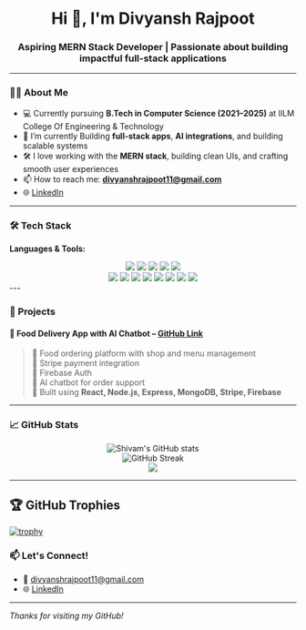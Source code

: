 <h1 align="center">Hi 👋, I'm Divyansh Rajpoot</h1>
<h3 align="center">Aspiring MERN Stack Developer | Passionate about building impactful full-stack applications</h3>

---

### 👨‍💻 About Me
- 💻 Currently pursuing **B.Tech in Computer Science (2021–2025)** at IILM College Of Engineering & Technology  
- 🌱 I’m currently Building **full-stack apps**, **AI integrations**, and building scalable systems  
- 🛠️ I love working with the **MERN stack**, building clean UIs, and crafting smooth user experiences  
- 📫 How to reach me: **divyanshrajpoot11@gmail.com**  
- 🌐 [LinkedIn](https://www.linkedin.com/in/shivam-kumar-054287226)

---

### 🛠️ Tech Stack
**Languages & Tools:**  
<div align="center"> <img src="https://img.shields.io/badge/MongoDB-4EA94B?style=for-the-badge&logo=mongodb&logoColor=white" /> <img src="https://img.shields.io/badge/Express.js-000000?style=for-the-badge&logo=express&logoColor=white" /> <img src="https://img.shields.io/badge/React-20232A?style=for-the-badge&logo=react&logoColor=61DAFB" /> <img src="https://img.shields.io/badge/Redux-764ABC?style=for-the-badge&logo=redux&logoColor=white" /> <img src="https://img.shields.io/badge/Node.js-339933?style=for-the-badge&logo=node.js&logoColor=white" /> <br/> <img src="https://img.shields.io/badge/Tailwind_CSS-38B2AC?style=for-the-badge&logo=tailwind-css&logoColor=white" /> <img src="https://img.shields.io/badge/Bootstrap-7952B3?style=for-the-badge&logo=bootstrap&logoColor=white" /> <img src="https://img.shields.io/badge/Java-F89820?style=for-the-badge&logo=java&logoColor=white" /> <img src="https://img.shields.io/badge/Firebase-FFCA28?style=for-the-badge&logo=firebase&logoColor=black" /> <img src="https://img.shields.io/badge/Postman-FF6C37?style=for-the-badge&logo=postman&logoColor=white" /> <img src="https://img.shields.io/badge/HTML5-E34F26?style=for-the-badge&logo=html5&logoColor=white" /> <img src="https://img.shields.io/badge/CSS3-1572B6?style=for-the-badge&logo=css3&logoColor=white" /> <img src="https://img.shields.io/badge/JavaScript-F7DF1E?style=for-the-badge&logo=javascript&logoColor=black" /> </div>
---

### 💼 Projects



#### 🔹 **Food Delivery App with AI Chatbot** – [GitHub Link](https://github.com/Shivam7262/crave-kart)
> 🚀 Food ordering platform with shop and menu management  
> 🔹 Stripe payment integration  
> 🔹 Firebase Auth  
> 🔹 AI chatbot for order support  
> 🔹 Built using **React, Node.js, Express, MongoDB, Stripe, Firebase**

---

### 📈 GitHub Stats

<p align="center">
  <img src="https://github-readme-stats.vercel.app/api?username=divyanshrajpoot07&show_icons=true&theme=radical" alt="Shivam's GitHub stats"/>
  <br/>
  <img src="https://github-readme-streak-stats.herokuapp.com/?user=divyanshrajpoot07&theme=radical" alt="GitHub Streak"/>
  <br/>
  <img src="https://github-readme-stats.vercel.app/api/top-langs/?username=divyanshrajpoot07&layout=compact&theme=radical"/>
</p>
   
---

## 🏆 GitHub Trophies

[![trophy](https://github-profile-trophy.vercel.app/?username=divyanshrajpoot07&theme=darkhub&column=7&margin-w=15)](https://github.com/ryo-ma/github-profile-trophy)



### 📫 Let's Connect!
- 📧 divyanshrajpoot11@gmail.com  
- 🌐 [LinkedIn](https://www.linkedin.com/in/shivam-kumar-054287226)

---

_Thanks for visiting my GitHub!_
